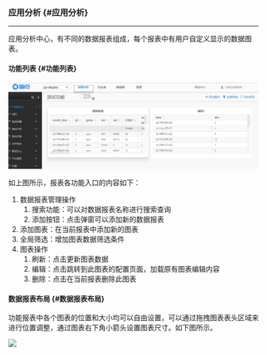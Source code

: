 ### **应用分析** {#应用分析}

---

应用分析中心，有不同的数据报表组成，每个报表中有用户自定义显示的数据图表。

#### **功能列表** {#功能列表}

![](/assets/import2.png)

如上图所示，报表各功能入口的内容如下：

1. 数据报表管理操作
   1. 搜索功能：可以对数据报表名称进行搜索查询
   2. 添加按钮：点击弹窗可以添加新的数据报表
2. 添加图表：在当前报表中添加新的图表
3. 全局筛选：增加图表数据筛选条件
4. 图表操作
   1. 刷新：点击更新图表数据
   2. 编辑：点击跳转到此图表的配置页面，加载原有图表编辑内容
   3. 删除：点击在当前报表删除此图表

#### **数据报表布局** {#数据报表布局}

功能报表中各个图表的位置和大小均可以自由设置，可以通过拖拽图表表头区域来进行位置调整，通过图表右下角小箭头设置图表尺寸。如下图所示。

![](http://www.datacf.com/userManual/assets/%E6%8A%A5%E8%A1%A8%E5%B1%95%E7%A4%BA3.png)

